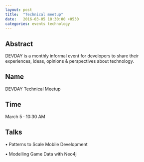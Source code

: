 ```yaml
---
layout: post
title:  "Technical meetup"
date:   2016-03-05 10:30:00 +0530
categories: events technology
---
```


Abstract
--------

DEVDAY is a monthly informal event for developers to share their experiences, ideas, opinions & perspectives about technology.

Name
-----

DEVDAY Technical Meetup

Time
------

March 5 · 10:30 AM

Talks
-------
• Patterns to Scale Mobile Development

• Modelling Game Data with Neo4j
